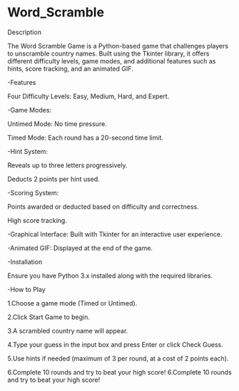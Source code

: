 # Word_Scramble

Description

The Word Scramble Game is a Python-based game that challenges players to unscramble country names. Built using the Tkinter library, it offers different difficulty levels, game modes, and additional features such as hints, score tracking, and an animated GIF.

-Features

Four Difficulty Levels: Easy, Medium, Hard, and Expert.

-Game Modes:

Untimed Mode: No time pressure.

Timed Mode: Each round has a 20-second time limit.

-Hint System:

Reveals up to three letters progressively.

Deducts 2 points per hint used.

-Scoring System:

Points awarded or deducted based on difficulty and correctness.

High score tracking.

-Graphical Interface: Built with Tkinter for an interactive user experience.

-Animated GIF: Displayed at the end of the game.

-Installation

Ensure you have Python 3.x installed along with the required libraries.

-How to Play

1.Choose a game mode (Timed or Untimed).

2.Click Start Game to begin.

3.A scrambled country name will appear.

4.Type your guess in the input box and press Enter or click Check Guess.

5.Use hints if needed (maximum of 3 per round, at a cost of 2 points each).

6.Complete 10 rounds and try to beat your high score!
6.Complete 10 rounds and try to beat your high score!
